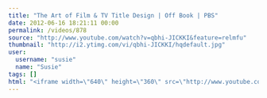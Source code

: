 ```yaml
---
title: "The Art of Film & TV Title Design | Off Book | PBS"
date: 2012-06-16 18:21:11 00:00
permalink: /videos/878
source: "http://www.youtube.com/watch?v=qbhi-JICKKI&feature=relmfu"
thumbnail: "http://i2.ytimg.com/vi/qbhi-JICKKI/hqdefault.jpg"
user:
  username: "susie"
  name: "Susie"
tags: []
html: "<iframe width=\"640\" height=\"360\" src=\"http://www.youtube.com/embed/qbhi-JICKKI?wmode=transparent&fs=1&feature=oembed\" frameborder=\"0\" allowfullscreen></iframe>"
---
```


